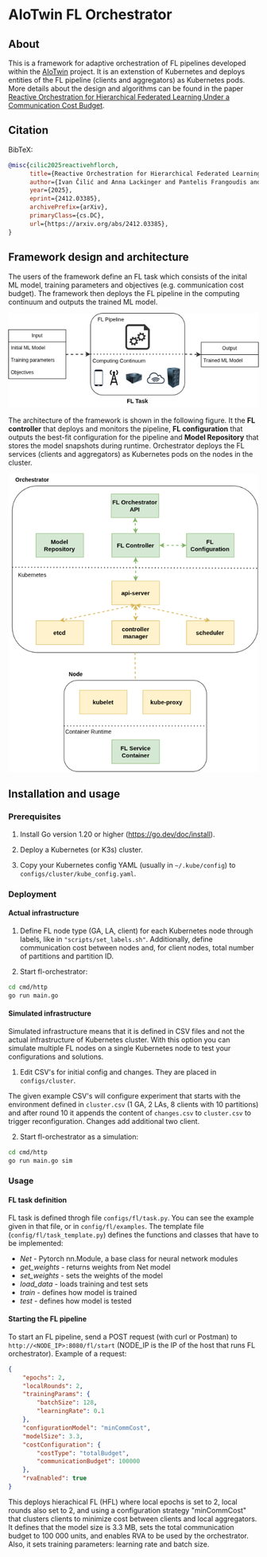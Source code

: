# AIoTwin FL Orchestrator

## About

This is a framework for adaptive orchestration of FL pipelines developed within the [AIoTwin](https://aiotwin.eu/) project. 
It is an extenstion of Kubernetes and deploys entities of the FL pipeline (clients and aggregators) as Kubernetes pods.
More details about the design and algorithms can be found in the paper [Reactive Orchestration for Hierarchical Federated Learning Under a Communication Cost Budget](https://arxiv.org/abs/2412.03385).

## Citation

BibTeX:

```bibtex
@misc{cilic2025reactivehflorch,
      title={Reactive Orchestration for Hierarchical Federated Learning Under a Communication Cost Budget}, 
      author={Ivan Čilić and Anna Lackinger and Pantelis Frangoudis and Ivana Podnar Žarko and Alireza Furutanpey and Ilir Murturi and Schahram Dustdar},
      year={2025},
      eprint={2412.03385},
      archivePrefix={arXiv},
      primaryClass={cs.DC},
      url={https://arxiv.org/abs/2412.03385}, 
}
```

## Framework design and architecture

The users of the framework define an FL task which consists of the inital ML model, training parameters and objectives (e.g. communication cost budget).
The framework then deploys the FL pipeline in the computing continuum and outputs the trained ML model.

![FL task](assets/fl_task.png)

The architecture of the framework is shown in the following figure. It the **FL controller** that deploys and monitors the pipeline, **FL configuration** that outputs the best-fit configuration for the pipeline and **Model Repository** that stores the model snapshots during runtime.
Orchestrator deploys the FL services (clients and aggregators) as Kubernetes pods on the nodes in the cluster.

![Architecture](assets/arch.png)

## Installation and usage

### Prerequisites

1. Install Go version 1.20 or higher (https://go.dev/doc/install).

2. Deploy a Kubernetes (or K3s) cluster.

3. Copy your Kubernetes config YAML (usually in `~/.kube/config`) to `configs/cluster/kube_config.yaml`.

### Deployment

#### Actual infrastructure

1. Define FL node type (GA, LA, client) for each Kubernetes node through labels, like in `"scripts/set_labels.sh"`. Additionally, define communication cost between nodes and, for client nodes, total number of partitions and partition ID.

2. Start fl-orchestrator:

```bash
cd cmd/http
go run main.go
```

#### Simulated infrastructure

Simulated infrastructure means that it is defined in CSV files and not the actual infrastructure of Kubernetes cluster. With this option you can simulate multiple FL nodes on a single Kubernetes node to test your configurations and solutions.

1. Edit CSV's for initial config and changes. They are placed in `configs/cluster`.

The given example CSV's will configure experiment that starts with the environment defined in `cluster.csv` (1 GA, 2 LAs, 8 clients with 10 partitions) and after round 10 it appends the content of `changes.csv` to `cluster.csv` to trigger reconfiguration. Changes add additional two client.

2. Start fl-orchestrator as a simulation:

```bash
cd cmd/http
go run main.go sim
```

### Usage

#### FL task definition
FL task is defined throgh file `configs/fl/task.py`. You can see the example given in that file, or in `config/fl/examples`. The template file (`config/fl/task_template.py`) defines the functions and classes that have to be implemented:
- _Net_ - Pytorch nn.Module, a base class for neural network modules
- _get_weights_ - returns weights from Net model
- _set_weights_ - sets the weights of the model
- _load_data_ - loads training and test sets
- _train_ - defines how model is trained
- _test_ - defines how model is tested

#### Starting the FL pipeline
To start an FL pipeline, send a POST request (with curl or Postman) to `http://<NODE_IP>:8080/fl/start` (NODE_IP is the IP of the host that runs FL orchestrator). Example of a request:

```json
{
    "epochs": 2,
    "localRounds": 2,
    "trainingParams": {
        "batchSize": 128,
        "learningRate": 0.1
    },
    "configurationModel": "minCommCost",
    "modelSize": 3.3,
    "costConfiguration": {
        "costType": "totalBudget",
        "communicationBudget": 100000
    },
    "rvaEnabled": true
}
```

This deploys hierachical FL (HFL) where local epochs is set to 2, local rounds also set to 2, and using a configuration strategy "minCommCost" that clusters clients to minimize cost between clients and local aggregators. It defines that the model size is 3.3 MB, sets the total communication budget to 100 000 units, and enables RVA to be used by the orchestrator.
Also, it sets training parameters: learning rate and batch size.
